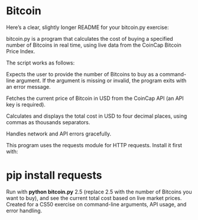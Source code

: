 # Bitcoin

Here’s a clear, slightly longer README for your bitcoin.py exercise:

bitcoin.py is a program that calculates the cost of buying a specified number of Bitcoins in real time, using live data from the CoinCap Bitcoin Price Index.

The script works as follows:

Expects the user to provide the number of Bitcoins to buy as a command-line argument. If the argument is missing or invalid, the program exits with an error message.

Fetches the current price of Bitcoin in USD from the CoinCap API (an API key is required).

Calculates and displays the total cost in USD to four decimal places, using commas as thousands separators.

Handles network and API errors gracefully.

This program uses the requests module for HTTP requests.
Install it first with:

 # pip install requests

Run with **python bitcoin.py** 2.5 (replace 2.5 with the number of Bitcoins you want to buy), and see the current total cost based on live market prices.
Created for a CS50 exercise on command-line arguments, API usage, and error handling.